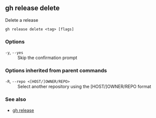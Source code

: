 

## gh release delete

Delete a release

```
gh release delete <tag> [flags]
```

### Options


<dl class="flags">
	<dt><code>-y</code>, <code>--yes</code></dt>
	<dd>Skip the confirmation prompt</dd>
</dl>


### Options inherited from parent commands


<dl class="flags">
	<dt><code>-R</code>, <code>--repo &lt;[HOST/]OWNER/REPO&gt;</code></dt>
	<dd>Select another repository using the [HOST/]OWNER/REPO format</dd>
</dl>


### See also

* [gh release](./gh_release)
